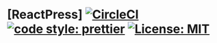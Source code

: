 # [ReactPress] [![CircleCI](https://circleci.com/gh/Madejczyk/reactpress/tree/master.svg?style=svg)](https://circleci.com/gh/Madejczyk/reactpress/tree/master) [![code style: prettier](https://img.shields.io/badge/code_style-prettier-ff69b4.svg?style=flat-square)](https://github.com/prettier/prettier) [![License: MIT](https://img.shields.io/badge/License-MIT-yellow.svg)](https://opensource.org/licenses/MIT)